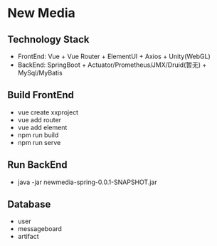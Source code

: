 # New Media

## Technology Stack

- FrontEnd: Vue + Vue Router + ElementUI + Axios + Unity(WebGL)
- BackEnd: SpringBoot + Actuator/Prometheus/JMX/Druid(暂无) + MySql/MyBatis

## Build FrontEnd

- vue create xxproject
- vue add router
- vue add element
- npm run build
- npm run serve

## Run BackEnd

- java -jar newmedia-spring-0.0.1-SNAPSHOT.jar

## Database

- user
- messageboard
- artifact
